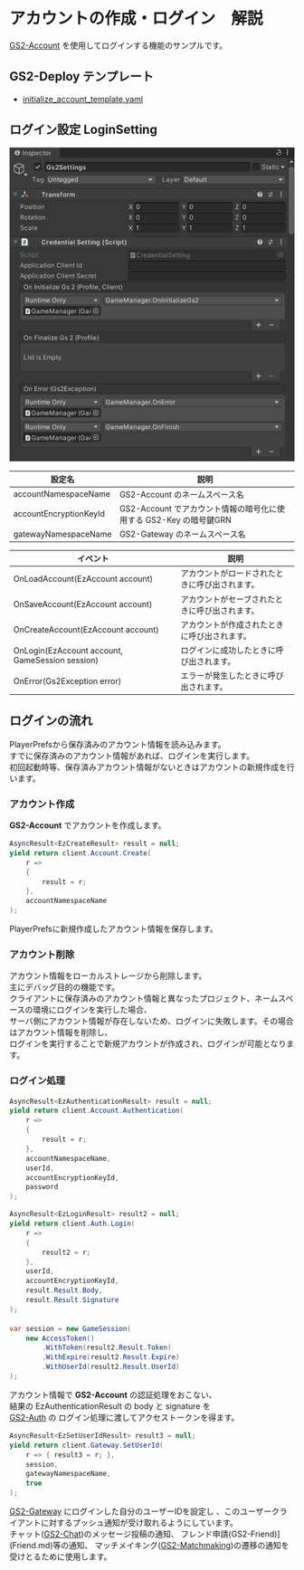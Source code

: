 # アカウントの作成・ログイン　解説

[GS2-Account](https://app.gs2.io/docs/index.html#gs2-account) を使用してログインする機能のサンプルです。

## GS2-Deploy テンプレート

- [initialize_account_template.yaml](../Templates/initialize_account_template.yaml)

## ログイン設定 LoginSetting

![Login](Gs2Settings.png)

| 設定名 | 説明 |
--------|-----
| accountNamespaceName | GS2-Account のネームスペース名 |
| accountEncryptionKeyId | GS2-Account でアカウント情報の暗号化に使用する GS2-Key の暗号鍵GRN |
| gatewayNamespaceName | GS2-Gateway のネームスペース名 |

| イベント | 説明 |
---------|------
| OnLoadAccount(EzAccount account) | アカウントがロードされたときに呼び出されます。 |
| OnSaveAccount(EzAccount account) | アカウントがセーブされたときに呼び出されます。 |
| OnCreateAccount(EzAccount account) | アカウントが作成されたときに呼び出されます。 |
| OnLogin(EzAccount account, GameSession session) | ログインに成功したときに呼び出されます。 |
| OnError(Gs2Exception error) | エラーが発生したときに呼び出されます。 |

## ログインの流れ

PlayerPrefsから保存済みのアカウント情報を読み込みます。  
すでに保存済みのアカウント情報があれば、ログインを実行します。  
初回起動時等、保存済みアカウント情報がないときはアカウントの新規作成を行います。

### アカウント作成

__GS2-Account__ でアカウントを作成します。

```c#
AsyncResult<EzCreateResult> result = null;
yield return client.Account.Create(
    r =>
    {
        result = r;
    },
    accountNamespaceName
);
```

PlayerPrefsに新規作成したアカウント情報を保存します。  

### アカウント削除

アカウント情報をローカルストレージから削除します。  
主にデバッグ目的の機能です。  
クライアントに保存済みのアカウント情報と異なったプロジェクト、ネームスペースの環境にログインを実行した場合、  
サーバ側にアカウント情報が存在しないため、ログインに失敗します。その場合はアカウント情報を削除し、  
ログインを実行することで新規アカウントが作成され、ログインが可能となります。

### ログイン処理

```c#
AsyncResult<EzAuthenticationResult> result = null;
yield return client.Account.Authentication(
    r =>
    {
        result = r;
    },
    accountNamespaceName,
    userId,
    accountEncryptionKeyId,
    password
);
```
```c#
AsyncResult<EzLoginResult> result2 = null;
yield return client.Auth.Login(
    r =>
    {
        result2 = r;
    },
    userId,
    accountEncryptionKeyId,
    result.Result.Body,
    result.Result.Signature
);

var session = new GameSession(
    new AccessToken()
        .WithToken(result2.Result.Token)
        .WithExpire(result2.Result.Expire)
        .WithUserId(result2.Result.UserId)
);
```

アカウント情報で __GS2-Account__ の認証処理をおこない、  
結果の EzAuthenticationResult の body と signature を  
[GS2-Auth](https://app.gs2.io/docs/index.html#gs2-auth) の ログイン処理に渡してアクセストークンを得ます。 

```c#
AsyncResult<EzSetUserIdResult> result3 = null;
yield return client.Gateway.SetUserId(
    r => { result3 = r; },
    session,
    gatewayNamespaceName,
    true
);
```

[GS2-Gateway](https://app.gs2.io/docs/index.html#gs2-gateway) にログインした自分のユーザーIDを設定し
、このユーザークライアントに対するプッシュ通知が受け取れるようにしています。  
チャット([GS2-Chat](Chat.md))のメッセージ投稿の通知、
フレンド申請(GS2-Friend)](Friend.md)等の通知、
マッチメイキング([GS2-Matchmaking](Matchmaking.md))の遷移の通知を受けとるために使用します。


